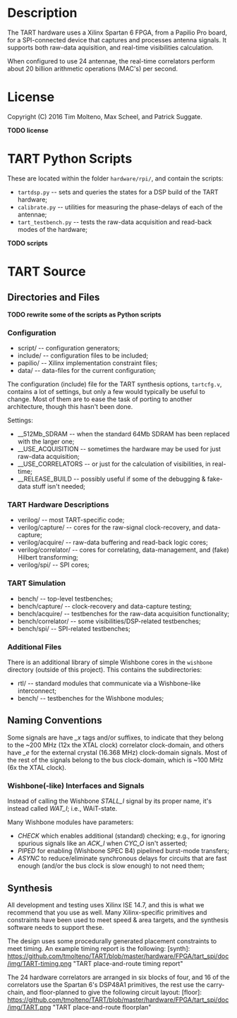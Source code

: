 # Description

The TART hardware uses a Xilinx Spartan 6 FPGA, from a Papilio Pro board, for a SPI-connected device that captures and processes antenna signals. It supports both raw-data aquisition, and real-time visibilities calculation.

When configured to use 24 antennae, the real-time correlators perform about 20 billion arithmetic operations (MAC's) per second.

# License

Copyright (C) 2016 Tim Molteno, Max Scheel, and Patrick Suggate.

**TODO license**

# TART Python Scripts

These are located within the folder `hardware/rpi/`, and contain the scripts:
* `tartdsp.py`        -- sets and queries the states for a DSP build of the TART hardware;
* `calibrate.py`      -- utilities for measuring the phase-delays of each of the antennae;
* `tart_testbench.py` -- tests the raw-data acquisition and read-back modes of the hardware;

**TODO scripts**

# TART Source

## Directories and Files

**TODO rewrite some of the scripts as Python scripts**

### Configuration
* script/              -- configuration generators;
* include/             -- configuration files to be included;
* papilio/             -- Xilinx implementation constraint files;
* data/                -- data-files for the current configuration;

The configuration (include) file for the TART synthesis options, `tartcfg.v`, contains a lot of settings, but only a few would typically be useful to change. Most of them are to ease the task of porting to another architecture, though this hasn't been done.

Settings:
* __512Mb_SDRAM     -- when the standard 64Mb SDRAM has been replaced with the larger one;
* __USE_ACQUISITION -- sometimes the hardware may be used for just raw-data acquisition;
* __USE_CORRELATORS -- or just for the calculation of visibilities, in real-time;
* __RELEASE_BUILD   -- possibly useful if some of the debugging & fake-data stuff isn't needed;

### TART Hardware Descriptions
* verilog/             -- most TART-specific code;
* verilog/capture/     -- cores for the raw-signal clock-recovery, and data-capture;
* verilog/acquire/     -- raw-data buffering and read-back logic cores;
* verilog/correlator/  -- cores for correlating, data-management, and (fake) Hilbert transforming;
* verilog/spi/         -- SPI cores;

### TART Simulation
* bench/               -- top-level testbenches;
* bench/capture/       -- clock-recovery and data-capture testing;
* bench/acquire/       -- testbenches for the raw-data acquisition functionality;
* bench/correlator/    -- some visibilities/DSP-related testbenches;
* bench/spi/           -- SPI-related testbenches;

### Additional Files
There is an additional library of simple Wishbone cores in the `wishbone` directory (outside of this project). This contains the subdirectories:
* rtl/    -- standard modules that communicate via a Wishbone-like interconnect;
* bench/  -- testbenches for the Wishbone modules;


## Naming Conventions
Some signals are have *_x* tags and/or suffixes, to indicate that they belong to the ~200 MHz (12x the XTAL clock) correlator clock-domain, and others have *_e* for the external crystal (16.368 MHz) clock-domain signals.  Most of the rest of the signals belong to the bus clock-domain, which is ~100 MHz (6x the XTAL clock).

### Wishbone(-like) Interfaces and Signals
Instead of calling the Wishbone *STALL_I* signal by its proper name, it's instead called *WAT_I*; i.e., WAiT-state.

Many Wishbone modules have parameters:
* *CHECK* which enables additional (standard) checking; e.g., for ignoring spurious signals like an *ACK_I* when *CYC_O* isn't asserted;
* *PIPED* for enabling (Wishbone SPEC B4) pipelined burst-mode transfers;
* *ASYNC* to reduce/eliminate synchronous delays for circuits that are fast enough (and/or the bus clock is slow enough) to not need them;

## Synthesis

All development and testing uses Xilinx ISE 14.7, and this is what we recommend that you use as well. Many Xilinx-specific primitives and constraints have been used to meet speed & area targets, and the synthesis software needs to support these.

The design uses some procedurally generated placement constraints to meet timing. An example timing report is the following:
[synth]: https://github.com/tmolteno/TART/blob/master/hardware/FPGA/tart_spi/doc/img/TART-timing.png "TART place-and-route timing report"

The 24 hardware correlators are arranged in six blocks of four, and 16 of the correlators use the Spartan 6's DSP48A1 primitives, the rest use the carry-chain, and floor-planned to give the following circuit layout:
[floor]: https://github.com/tmolteno/TART/blob/master/hardware/FPGA/tart_spi/doc/img/TART.png "TART place-and-route floorplan"
